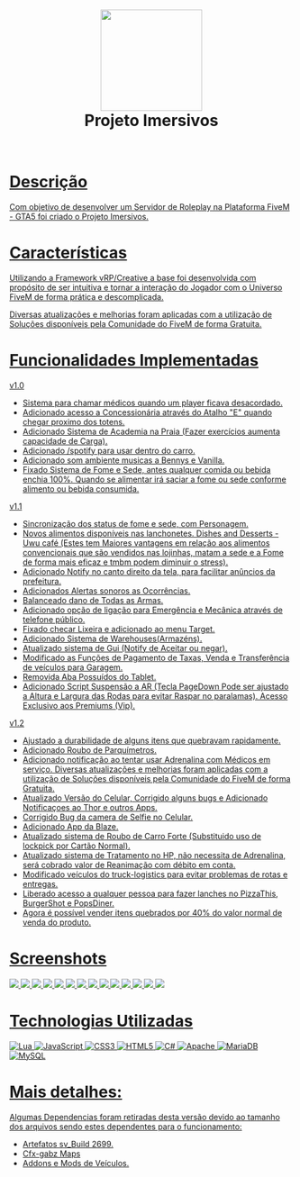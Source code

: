 <div align="center">
      <h1> <img src="https://cdn.discordapp.com/attachments/976129252359557170/978699430645596230/logo4.png" width="180px"><br/>Projeto Imersivos </h1>
     </div>
<p align="center"> <a href="discord.gg/fN8DM9brCN" target="_blank"><img alt="" src="https://img.shields.io/badge/Website-EA4C89?style=normal&logo=dribbble&logoColor=white" style="vertical-align:center" /></a> <a href="imersivosrp" target="_blank"><img alt="" src="https://img.shields.io/badge/Instagram-E4405F?style=normal&logo=instagram&logoColor=white"  </p>

# Descrição
Com objetivo de desenvolver um Servidor de Roleplay na Plataforma FiveM - GTA5 foi criado o Projeto Imersivos.

# Características
Utilizando a Framework vRP/Creative a base foi desenvolvida com propósito de ser intuitiva e tornar a interação do Jogador com o Universo FiveM de forma prática e descomplicada.

Diversas atualizações e melhorias foram aplicadas com a utilização de Soluções disponíveis pela Comunidade do FiveM de forma Gratuita.

# Funcionalidades Implementadas
v1.0
- Sistema para chamar médicos quando um player ficava desacordado.
- Adicionado acesso a Concessionária através do Atalho "E" quando chegar proximo dos totens.
- Adicionado Sistema de Academia na Praia (Fazer exercícios aumenta capacidade de Carga).
- Adicionado /spotify para usar dentro do carro.
- Adicionado som ambiente musicas a Bennys e Vanilla.
- Fixado Sistema de Fome e Sede, antes qualquer comida ou bebida enchia 100%. Quando se alimentar irá saciar a fome ou sede conforme alimento ou bebida consumida.

v1.1
- Sincronização dos status de fome e sede, com Personagem.
- Novos alimentos disponíveis nas lanchonetes. Dishes and Desserts - Uwu café (Estes tem Maiores vantagens em relação aos alimentos convencionais que são vendidos nas lojinhas, matam a sede e a Fome de forma mais eficaz e tmbm podem diminuir o stress). 
- Adicionado Notify no canto direito da tela, para facilitar anûncios da prefeitura.
- Adicionados Alertas sonoros as Ocorrências.
- Balanceado dano de Todas as Armas.
- Adicionado opção de ligação para Emergência e Mecânica através de telefone público. 
- Fixado checar Lixeira e adicionado ao menu Target.
- Adicionado Sistema de Warehouses(Armazéns).
- Atualizado sistema de Gui (Notify de Aceitar ou negar).
- Modificado as Funções de Pagamento de Taxas, Venda e Transferência de veículos para Garagem.
- Removida Aba Possuídos do Tablet.
- Adicionado Script Suspensão a AR (Tecla PageDown Pode ser ajustado a Altura e Largura das Rodas para evitar Raspar no paralamas). Acesso Exclusivo aos Premiums (Vip).

v1.2
- Ajustado a durabilidade de alguns itens que quebravam rapidamente.
- Adicionado Roubo de Parquímetros.
- Adicionado notificação ao tentar usar Adrenalina com Médicos em serviço.
Diversas atualizações e melhorias foram aplicadas com a utilização de Soluções disponíveis pela Comunidade do FiveM de forma Gratuita.
- Atualizado Versão do Celular, Corrigido alguns bugs e Adicionado Notificaçoes ao Thor e outros Apps.
- Corrigido Bug da camera de Selfie no Celular.
- Adicionado App da Blaze.
- Atualizado sistema de Roubo de Carro Forte (Substituido uso de lockpick por Cartão Normal).
- Atualizado sistema de Tratamento no HP, não necessita de Adrenalina, será cobrado valor de Reanimação com débito em conta.
- Modificado veículos do truck-logistics para evitar problemas de rotas e entregas.
- Liberado acesso a qualquer pessoa para fazer lanches no PizzaThis, BurgerShot e PopsDiner.
- Agora é possível vender itens quebrados por 40% do valor normal de venda do produto.


# Screenshots
 <img src="https://cdn.discordapp.com/attachments/1002995150324244510/1004975243133190164/FiveM_b2612_GTAProcess_6WaEgcB6ML.png"> <img src="https://media.discordapp.net/attachments/1002995150324244510/1020541077003976704/unknown.png?width=1332&height=676"> <img src="https://cdn.discordapp.com/attachments/1002995150324244510/1022343497589735485/moto2.png"> <img src="https://cdn.discordapp.com/attachments/983342937696010383/1023043681005097034/unknown.png"> <img src="https://media.discordapp.net/attachments/824714871732043776/980980041896837150/unknown.png"> <img src="https://images-ext-2.discordapp.net/external/EihDWR3tQe6FCmJL0tvkei6toKw-c_6Mj5X2wzkccqw/https/i.imgur.com/8SQMOI1.png?width=978&height=676"> <img src="https://images-ext-1.discordapp.net/external/XkdUuPus8QiAMlP2lKc1wvWSOauZXbtU72cdwguRnBI/https/i.imgur.com/KXxSdI1.png?width=1059&height=676"> <img src="https://images-ext-1.discordapp.net/external/lmZSnHHQONBXujcEtS1FhYyVWE7N2rYT-4mu-lfj4cM/https/i.imgur.com/3tL92oX.png?width=1196&height=676"> <img src="https://images-ext-2.discordapp.net/external/-C3nD5oZ0SH7_cnhEuSz2NdymfD8bz_jpH-9STrcQh4/https/i.imgur.com/o9IsAQl.png?width=1141&height=676"> <img src="https://images-ext-1.discordapp.net/external/hADC95SMnE0qfzoiLc086DDSQwit-EYW98FXyan3yRg/https/i.imgur.com/U3TC0gI.jpeg?width=1285&height=676"> <img src="https://images-ext-2.discordapp.net/external/qrNzoXNbdLv1tflZB-TK9oA1dKUGQGbJ545Fm9Xt_pA/https/i.imgur.com/SCRbLc6.png?width=551&height=676"> <img src="https://images-ext-2.discordapp.net/external/7njpoa6qw8RPf2ch6n-8uw721DDaevl-dWK-iiEMNQE/https/i.imgur.com/No6RelV.png?width=561&height=676"> <img src="https://images-ext-1.discordapp.net/external/tEl0NvupIKoaAB50n8kJJHGSUjx5Rae35ar4uSIt94k/https/img.gta5-mods.com/q95/images/messer-wheels-rimpack-stretched-tire/274858-20220918183224_1.jpg?width=1202&height=676"> <img src="https://i.imgur.com/Jq0g3P8.png"> 
# Technologias Utilizadas
 ![Lua](https://img.shields.io/badge/lua-%232C2D72.svg?style=for-the-badge&logo=lua&logoColor=white) ![JavaScript](https://img.shields.io/badge/javascript-%23323330.svg?style=for-the-badge&logo=javascript&logoColor=%23F7DF1E) ![CSS3](https://img.shields.io/badge/css3-%231572B6.svg?style=for-the-badge&logo=css3&logoColor=white) ![HTML5](https://img.shields.io/badge/html5-%23E34F26.svg?style=for-the-badge&logo=html5&logoColor=white) ![C#](https://img.shields.io/badge/c%23-%23239120.svg?style=for-the-badge&logo=c-sharp&logoColor=white) ![Apache](https://img.shields.io/badge/apache-%23D42029.svg?style=for-the-badge&logo=apache&logoColor=white) ![MariaDB](https://img.shields.io/badge/MariaDB-003545?style=for-the-badge&logo=mariadb&logoColor=white) ![MySQL](https://img.shields.io/badge/mysql-%2300f.svg?style=for-the-badge&logo=mysql&logoColor=white)
      
# Mais detalhes:
Algumas Dependencias foram retiradas desta versão devido ao tamanho dos arquivos sendo estes dependentes para o funcionamento:
- Artefatos sv_Build 2699.
- Cfx-gabz Maps
- Addons e Mods de Veículos.




      
<!-- </> with 💛 by readMD (https://readmd.itsvg.in) -->
    
